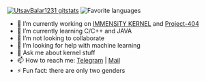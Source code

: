 [![UtsavBalar1231 gitstats](https://github-readme-stats.vercel.app/api?username=utsavbalar1231&theme=calm&layout=compact)](https://github.com/utsavbalar1231)
![Favorite languages](https://github-readme-stats.vercel.app/api/top-langs/?username=utsavbalar1231&theme=calm&layout=compact)

- 🔭 I’m currently working on [IMMENSiTY KERNEL](https://github.com/UtsavBalar1231/kernel_xiaomi_raphael/blob/auto-kernel/README.md) and [Project-404](https://project404.co/)
- 🌱 I’m currently learning C/C++ and JAVA
- 👯 I’m not looking to collaborate
- 🤔 I’m looking for help with machine learning
- 💬 Ask me about kernel stuff
- 📫 How to reach me: [Telegram](https://t.me/utsavthecunt) | [Mail](utsavbalar1231@gmail.com)
- ⚡ Fun fact: there are only two genders
